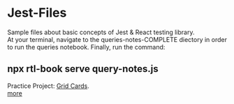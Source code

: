 # Jest-Files
Sample files about basic concepts of Jest &amp; React testing library.  
At your terminal, navigate to the queries-notes-COMPLETE diectory in order to run the queries notebook. Finally, run the command:
## npx rtl-book serve query-notes.js
Practice Project: [Grid Cards](https://codesandbox.io/s/rtl-starter-sq54b4).  
[more](https://discord.gg/vvcyvjDkdC)
